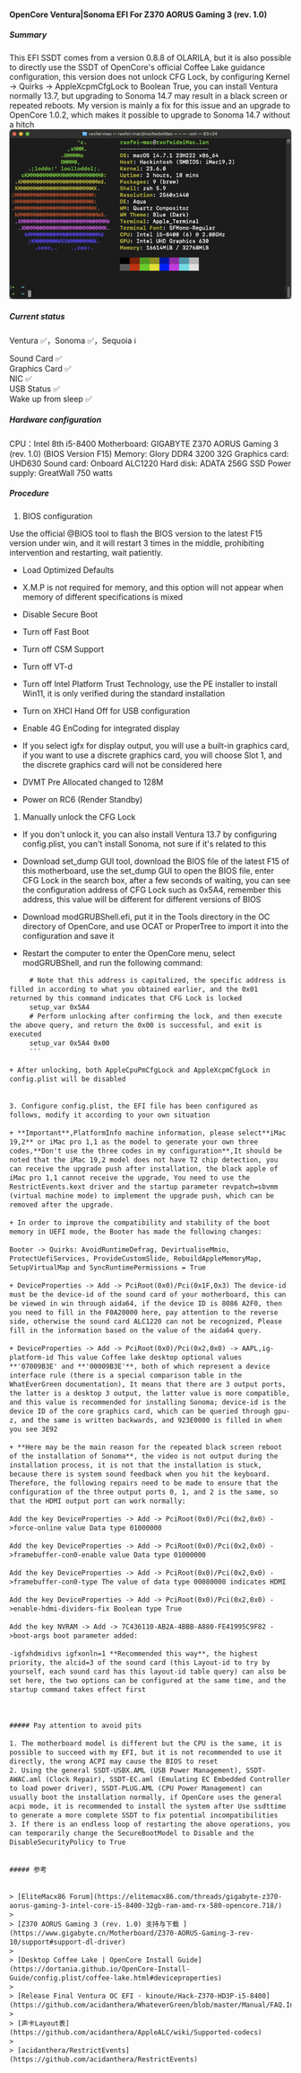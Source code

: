 #### OpenCore  Ventura|Sonoma  EFI For  Z370 AORUS Gaming 3 (rev. 1.0)  

##### Summary

This EFI SSDT comes from a version 0.8.8 of OLARILA, but it is also possible to directly use the SSDT of OpenCore's official Coffee Lake guidance configuration, this version does not unlock CFG Lock, by configuring Kernel -> Quirks -> AppleXcpmCfgLock to Boolean True, you can install Ventura normally 13.7, but upgrading to Sonoma 14.7 may result in a black screen or repeated reboots. My version is mainly a fix for this issue and an upgrade to OpenCore 1.0.2, which makes it possible to upgrade to Sonoma 14.7 without a hitch
![System Information](info.png)

##### Current status

Ventura :white_check_mark:，Sonoma :white_check_mark:，Sequoia :information_source:

Sound Card				 :white_check_mark: \
Graphics Card				 :white_check_mark: \
NIC				 :white_check_mark: \
USB Status		 :white_check_mark: \
Wake up from sleep		 :white_check_mark: 

##### Hardware configuration

CPU：Intel 8th i5-8400
Motherboard: GIGABYTE Z370 AORUS Gaming 3 (rev. 1.0) (BIOS Version F15)
Memory: Glory DDR4 3200 32G
Graphics card: UHD630
Sound card: Onboard ALC1220
Hard disk: ADATA 256G SSD
Power supply: GreatWall 750 watts

##### Procedure

1. BIOS configuration

Use the official @BIOS tool to flash the BIOS version to the latest F15 version under win, and it will restart 3 times in the middle, prohibiting intervention and restarting, wait patiently.

+ Load Optimized Defaults

+ X.M.P is not required for memory, and this option will not appear when memory of different specifications is mixed 

+ Disable Secure Boot

+ Turn off Fast Boot

+ Turn off CSM Support

+ Turn off VT-d

+ Turn off Intel Platform Trust Technology, use the PE installer to install Win11, it is only verified during the standard installation

+ Turn on XHCI Hand Off for USB configuration

+ Enable 4G EnCoding for integrated display

+ If you select igfx for display output, you will use a built-in graphics card, if you want to use a discrete graphics card, you will choose Slot 1, and the discrete graphics card will not be considered here

+ DVMT Pre Allocated changed to 128M

+ Power on RC6 (Render Standby)

1. Manually unlock the CFG Lock

+ If you don't unlock it, you can also install Ventura 13.7 by configuring config.plist, you can't install Sonoma, not sure if it's related to this

+ Download set_dump GUI tool, download the BIOS file of the latest F15 of this motherboard, use the set_dump GUI to open the BIOS file, enter CFG Lock in the search box, after a few seconds of waiting, you can see the configuration address of CFG Lock such as 0x5A4, remember this address, this value will be different for different versions of BIOS

+ Download modGRUBShell.efi, put it in the Tools directory in the OC directory of OpenCore, and use OCAT or ProperTree to import it into the configuration and save it

+ Restart the computer to enter the OpenCore menu, select modGRUBShell, and run the following command:

```
     # Note that this address is capitalized, the specific address is filled in according to what you obtained earlier, and the 0x01 returned by this command indicates that CFG Lock is locked
     setup_var 0x5A4
     # Perform unlocking after confirming the lock, and then execute the above query, and return the 0x00 is successful, and exit is executed
     setup_var 0x5A4 0x00
     ```

+ After unlocking, both AppleCpuPmCfgLock and AppleXcpmCfgLock in config.plist will be disabled
     

3. Configure config.plist, the EFI file has been configured as follows, modify it according to your own situation

+ **Important**,PlatformInfo machine information, please select**iMac 19,2** or iMac pro 1,1 as the model to generate your own three codes,**Don't use the three codes in my configuration**,It should be noted that the iMac 19,2 model does not have T2 chip detection, you can receive the upgrade push after installation, the black apple of iMac pro 1,1 cannot receive the upgrade, You need to use the RestrictEvents.kext driver and the startup parameter revpatch=sbvmm (virtual machine mode) to implement the upgrade push, which can be removed after the upgrade.

+ In order to improve the compatibility and stability of the boot memory in UEFI mode, the Booter has made the following changes:

Booter -> Quirks: AvoidRuntimeDefrag, DevirtualiseMmio, ProtectUefiServices, ProvideCustomSlide, RebuildAppleMemoryMap, SetupVirtualMap and SyncRuntimePermissions = True

+ DeviceProperties -> Add -> PciRoot(0x0)/Pci(0x1F,0x3) The device-id must be the device-id of the sound card of your motherboard, this can be viewed in win through aida64, if the device ID is 8086 A2F0, then you need to fill in the F0A20000 here, pay attention to the reverse side, otherwise the sound card ALC1220 can not be recognized, Please fill in the information based on the value of the aida64 query.

+ DeviceProperties -> Add -> PciRoot(0x0)/Pci(0x2,0x0) -> AAPL,ig-platform-id This value Coffee lake desktop optional values **'07009B3E' and **'00009B3E'**, both of which represent a device interface rule (there is a special comparison table in the WhatEverGreen documentation), It means that there are 3 output ports, the latter is a desktop 3 output, the latter value is more compatible, and this value is recommended for installing Sonoma; device-id is the device ID of the core graphics card, which can be queried through gpu-z, and the same is written backwards, and 923E0000 is filled in when you see 3E92

+ **Here may be the main reason for the repeated black screen reboot of the installation of Sonoma**, the video is not output during the installation process, it is not that the installation is stuck, because there is system sound feedback when you hit the keyboard. Therefore, the following repairs need to be made to ensure that the configuration of the three output ports 0, 1, and 2 is the same, so that the HDMI output port can work normally:

Add the key DeviceProperties -> Add -> PciRoot(0x0)/Pci(0x2,0x0) ->force-online value Data type 01000000

Add the key DeviceProperties -> Add -> PciRoot(0x0)/Pci(0x2,0x0) ->framebuffer-con0-enable value Data type 01000000

Add the key DeviceProperties -> Add -> PciRoot(0x0)/Pci(0x2,0x0) ->framebuffer-con0-type The value of data type 00080000 indicates HDMI
   
Add the key DeviceProperties -> Add -> PciRoot(0x0)/Pci(0x2,0x0) ->enable-hdmi-dividers-fix Boolean type True
   
Add the key NVRAM -> Add -> 7C436110-AB2A-4BBB-A880-FE41995C9F82 ->boot-args boot parameter added:
     
-igfxhdmidivs igfxonln=1 **Recommended this way**, the highest priority, the alcid=3 of the sound card (this Layout-id to try by yourself, each sound card has this layout-id table query) can also be set here, the two options can be configured at the same time, and the startup command takes effect first
     
   

##### Pay attention to avoid pits

1. The motherboard model is different but the CPU is the same, it is possible to succeed with my EFI, but it is not recommended to use it directly, the wrong ACPI may cause the BIOS to reset
2. Using the general SSDT-USBX.AML (USB Power Management), SSDT-AWAC.aml (Clock Repair), SSDT-EC.aml (Emulating EC Embedded Controller to load power driver), SSDT-PLUG.AML (CPU Power Management) can usually boot the installation normally, if OpenCore uses the general acpi mode, it is recommended to install the system after Use ssdttime to generate a more complete SSDT to fix potential incompatibilities
3. If there is an endless loop of restarting the above operations, you can temporarily change the SecureBootModel to Disable and the DisableSecurityPolicy to True


##### 参考


> [EliteMacx86 Forum](https://elitemacx86.com/threads/gigabyte-z370-aorus-gaming-3-intel-core-i5-8400-32gb-ram-amd-rx-580-opencore.718/)
>
> [Z370 AORUS Gaming 3 (rev. 1.0) 支持与下载 ](https://www.gigabyte.cn/Motherboard/Z370-AORUS-Gaming-3-rev-10/support#support-dl-driver)
>
> [Desktop Coffee Lake | OpenCore Install Guide](https://dortania.github.io/OpenCore-Install-Guide/config.plist/coffee-lake.html#deviceproperties)
>
> [Release Final Ventura OC EFI · kinoute/Hack-Z370-HD3P-i5-8400](https://github.com/acidanthera/WhateverGreen/blob/master/Manual/FAQ.IntelHD.cn.md)
>
> [声卡Layout表](https://github.com/acidanthera/AppleALC/wiki/Supported-codecs)
>
> [acidanthera/RestrictEvents](https://github.com/acidanthera/RestrictEvents)